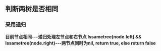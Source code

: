 ## 判断两树是否相同

### 采用递归
**目前节点相同---递归处理左节点和右节点 Issametree(node.left) && Issametree(node.right)---两节点同时为nil, return true, else return false**
